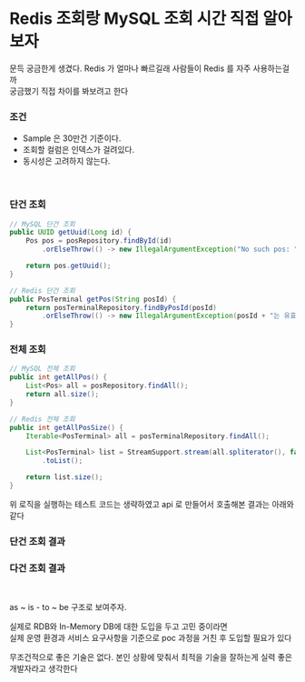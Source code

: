 # Redis 조회랑 MySQL 조회 시간 직접 알아보자

문득 궁금한게 생겼다. Redis 가 얼마나 빠르길래 사람들이 Redis 를 자주 사용하는걸까 <br>
궁금했기 직접 차이를 봐보려고 한다 <br>


### 조건
- Sample 은 30만건 기준이다.
- 조회할 컬럼은 인덱스가 걸려있다.
- 동시성은 고려하지 않는다.

<br>


### 단건 조회
```java
// MySQL 단건 조회
public UUID getUuid(Long id) {
	Pos pos = posRepository.findById(id)
		.orElseThrow(() -> new IllegalArgumentException("No such pos: " + id));

	return pos.getUuid();
}

// Redis 단건 조회
public PosTerminal getPos(String posId) {
	return posTerminalRepository.findByPosId(posId)
		.orElseThrow(() -> new IllegalArgumentException(posId + "는 유효하지 않습니다."));
}
```




### 전체 조회
```java
// MySQL 전체 조회
public int getAllPos() {
	List<Pos> all = posRepository.findAll();
	return all.size();
}

// Redis 전체 조회
public int getAllPosSize() {
	Iterable<PosTerminal> all = posTerminalRepository.findAll();

	List<PosTerminal> list = StreamSupport.stream(all.spliterator(), false)
		.toList();

	return list.size();
}
```


위 로직을 실행하는 테스트 코드는 생략하였고 api 로 만들어서 호출해본 결과는 아래와 같다 <br>

### 단건 조회 결과


### 다건 조회 결과





<br>

as ~ is - to ~ be 구조로 보여주자.





실제로 RDB와 In-Memory DB에 대한 도입을 두고 고민 중이라면 <br>
실제 운영 환경과 서비스 요구사항을 기준으로 poc 과정을 거친 후 도입할 필요가 있다 <br>

무조건적으로 좋은 기술은 없다. 본인 상황에 맞춰서 최적을 기술을 잘하는게 실력 좋은 개발자라고 생각한다 <br>